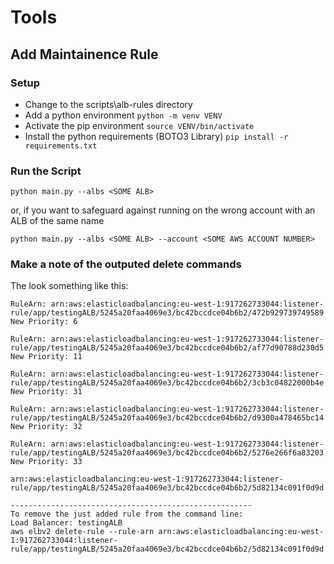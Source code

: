 # Tools

## Add Maintainence Rule
### Setup
- Change to the scripts\alb-rules directory
- Add a python environment 
 `python -m venv VENV`
- Activate the pip environment
 `source VENV/bin/activate`
- Install the python requirements (BOTO3 Library)
 `pip install -r requirements.txt`

### Run the Script

`python main.py --albs <SOME ALB>`

or, if you want to safeguard against running on the wrong account with an ALB of the same name

`python main.py --albs <SOME ALB> --account <SOME AWS ACCOUNT NUMBER>`


### Make a note of the outputed delete commands
The look something like this:

```
RuleArn: arn:aws:elasticloadbalancing:eu-west-1:917262733044:listener-rule/app/testingALB/5245a20faa4069e3/bc42bccdce04b6b2/472b929739749589
New Priority: 6

RuleArn: arn:aws:elasticloadbalancing:eu-west-1:917262733044:listener-rule/app/testingALB/5245a20faa4069e3/bc42bccdce04b6b2/af77d90788d230d5
New Priority: 11

RuleArn: arn:aws:elasticloadbalancing:eu-west-1:917262733044:listener-rule/app/testingALB/5245a20faa4069e3/bc42bccdce04b6b2/3cb3c04822000b4e
New Priority: 31

RuleArn: arn:aws:elasticloadbalancing:eu-west-1:917262733044:listener-rule/app/testingALB/5245a20faa4069e3/bc42bccdce04b6b2/d9300a478465bc14
New Priority: 32

RuleArn: arn:aws:elasticloadbalancing:eu-west-1:917262733044:listener-rule/app/testingALB/5245a20faa4069e3/bc42bccdce04b6b2/5276e266f6a83203
New Priority: 33

arn:aws:elasticloadbalancing:eu-west-1:917262733044:listener-rule/app/testingALB/5245a20faa4069e3/bc42bccdce04b6b2/5d82134c091f0d9d

------------------------------------------------------
To remove the just added rule from the command line:
Load Balancer: testingALB
aws elbv2 delete-rule --rule-arn arn:aws:elasticloadbalancing:eu-west-1:917262733044:listener-rule/app/testingALB/5245a20faa4069e3/bc42bccdce04b6b2/5d82134c091f0d9d

```

